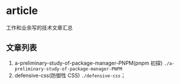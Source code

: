 # article

工作和业余写的技术文章汇总

## 文章列表

1. a-preliminary-study-of-package-manager-PNPM(pnpm 初探) `./a-preliminary-study-of-package-manager-PNPM`
2. defensive-css(防御性 CSS) `./defensive-css`；
